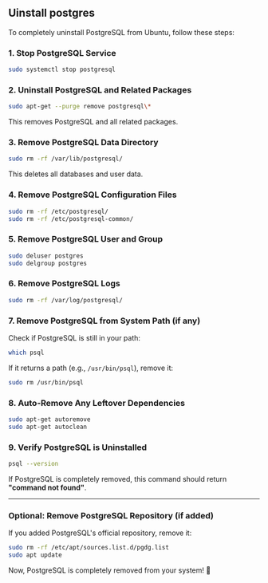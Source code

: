## Uinstall postgres

To completely uninstall PostgreSQL from Ubuntu, follow these steps:

### **1. Stop PostgreSQL Service**

```bash
sudo systemctl stop postgresql
```

### **2. Uninstall PostgreSQL and Related Packages**

```bash
sudo apt-get --purge remove postgresql\*
```

This removes PostgreSQL and all related packages.

### **3. Remove PostgreSQL Data Directory**

```bash
sudo rm -rf /var/lib/postgresql/
```

This deletes all databases and user data.

### **4. Remove PostgreSQL Configuration Files**

```bash
sudo rm -rf /etc/postgresql/
sudo rm -rf /etc/postgresql-common/
```

### **5. Remove PostgreSQL User and Group**

```bash
sudo deluser postgres
sudo delgroup postgres
```

### **6. Remove PostgreSQL Logs**

```bash
sudo rm -rf /var/log/postgresql/
```

### **7. Remove PostgreSQL from System Path (if any)**

Check if PostgreSQL is still in your path:

```bash
which psql
```

If it returns a path (e.g., `/usr/bin/psql`), remove it:

```bash
sudo rm /usr/bin/psql
```

### **8. Auto-Remove Any Leftover Dependencies**

```bash
sudo apt-get autoremove
sudo apt-get autoclean
```

### **9. Verify PostgreSQL is Uninstalled**

```bash
psql --version
```

If PostgreSQL is completely removed, this command should return **"command not found"**.

---

### **Optional: Remove PostgreSQL Repository (if added)**

If you added PostgreSQL's official repository, remove it:

```bash
sudo rm -rf /etc/apt/sources.list.d/pgdg.list
sudo apt update
```

Now, PostgreSQL is completely removed from your system! 🚀
